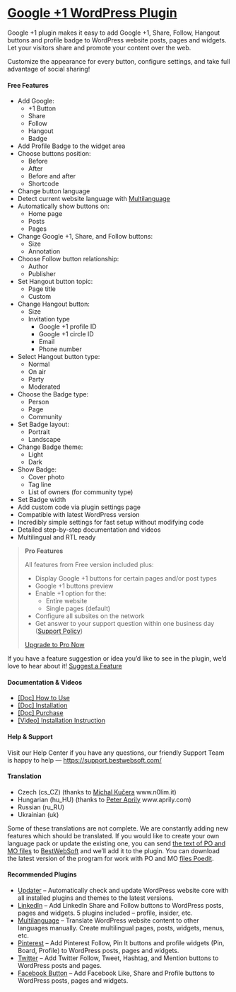 <a href="https://bestwebsoft.com/products/wordpress/plugins/google-plus-one/" target=_blank>Google +1 WordPress Plugin</a>
========================

<p>Google +1 plugin makes it easy to add Google +1, Share, Follow, Hangout buttons and profile badge to WordPress website posts, pages and widgets. Let your visitors share and promote your content over the web.</p>
<p>Customize the appearance for every button, configure settings, and take full advantage of social sharing!</p>
<p><span class="embed-youtube" style="text-align:center; display: block;"></span></p>
<h4>Free Features</h4>
<ul>
<li>Add Google:
<ul>
<li>+1 Button</li>
<li>Share</li>
<li>Follow</li>
<li>Hangout</li>
<li>Badge</li>
</ul>
</li>
<li>Add Profile Badge to the widget area</li>
<li>Choose buttons position:
<ul>
<li>Before</li>
<li>After</li>
<li>Before and after</li>
<li>Shortcode</li>
</ul>
</li>
<li>Change button language</li>
<li>Detect current website language with <a href="https://bestwebsoft.com/products/wordpress/plugins/multilanguage/?k=335d851f03e56472622275e56546471c" rel="nofollow">Multilanguage</a></li>
<li>Automatically show buttons on:
<ul>
<li>Home page</li>
<li>Posts</li>
<li>Pages</li>
</ul>
</li>
<li>Change Google +1, Share, and Follow buttons:
<ul>
<li>Size</li>
<li>Annotation</li>
</ul>
</li>
<li>Choose Follow button relationship:
<ul>
<li>Author</li>
<li>Publisher</li>
</ul>
</li>
<li>Set Hangout button topic:
<ul>
<li>Page title</li>
<li>Custom</li>
</ul>
</li>
<li>Change Hangout button:
<ul>
<li>Size</li>
<li>Invitation type
<ul>
<li>Google +1 profile ID</li>
<li>Google +1 circle ID</li>
<li>Email</li>
<li>Phone number</li>
</ul>
</li>
</ul>
</li>
<li>Select Hangout button type:
<ul>
<li>Normal</li>
<li>On air</li>
<li>Party</li>
<li>Moderated</li>
</ul>
</li>
<li>Choose the Badge type:
<ul>
<li>Person</li>
<li>Page</li>
<li>Community</li>
</ul>
</li>
<li>Set Badge layout:
<ul>
<li>Portrait</li>
<li>Landscape</li>
</ul>
</li>
<li>Change Badge theme:
<ul>
<li>Light</li>
<li>Dark</li>
</ul>
</li>
<li>Show Badge:
<ul>
<li>Cover photo</li>
<li>Tag line</li>
<li>List of owners (for community type)</li>
</ul>
</li>
<li>Set Badge width</li>
<li>Add custom code via plugin settings page</li>
<li>Compatible with latest WordPress version</li>
<li>Incredibly simple settings for fast setup without modifying code</li>
<li>Detailed step-by-step documentation and videos</li>
<li>Multilingual and RTL ready</li>
</ul>
<blockquote>
<p><strong>Pro Features</strong></p>
<p>All features from Free version included plus:</p>
<ul>
<li>Display Google +1 buttons for certain pages and/or post types</li>
<li>Google +1 buttons preview</li>
<li>Enable +1 option for the:
<ul>
<li>Entire website</li>
<li>Single pages (default)</li>
</ul>
</li>
<li>Configure all subsites on the network</li>
<li>Get answer to your support question within one business day (<a href="https://bestwebsoft.com/support-policy/" rel="nofollow">Support Policy</a>)</li>
</ul>
<p><a href="https://bestwebsoft.com/products/wordpress/plugins/google-plus-one/?k=ecb8dc3b466b95504db546e515600a5e" rel="nofollow">Upgrade to Pro Now</a></p>
</blockquote>
<p>If you have a feature suggestion or idea you&#8217;d like to see in the plugin, we&#8217;d love to hear about it! <a href="https://support.bestwebsoft.com/hc/en-us/requests/new" rel="nofollow">Suggest a Feature</a></p>
<h4>Documentation &amp; Videos</h4>
<ul>
<li><a href="https://docs.google.com/document/d/1v7j8TysjjBzXVnqozmfxMgjg5f7PS6XtV1GmZxnlNDk/" rel="nofollow">[Doc] How to Use</a></li>
<li><a href="https://docs.google.com/document/d/1-hvn6WRvWnOqj5v5pLUk7Awyu87lq5B_dO-Tv-MC9JQ/" rel="nofollow">[Doc] Installation</a></li>
<li><a href="https://docs.google.com/document/d/1EUdBVvnm7IHZ6y0DNyldZypUQKpB8UVPToSc_LdOYQI/" rel="nofollow">[Doc] Purchase</a></li>
<li><a href="https://www.youtube.com/watch?v=9G640UQeJFE" rel="nofollow">[Video] Installation Instruction</a></li>
</ul>
<h4>Help &amp; Support</h4>
<p>Visit our Help Center if you have any questions, our friendly Support Team is happy to help — <a href="https://support.bestwebsoft.com/" rel="nofollow">https://support.bestwebsoft.com/</a></p>
<h4>Translation</h4>
<ul>
<li>Czech (cs_CZ) (thanks to <a href="mailto:&#109;a&#x69;&#108;u&#x73;&#064;n&#x30;&#108;i&#x6d;&#046;i&#x74;" rel="nofollow">Michal Kučera</a> www.n0lim.it)</li>
<li>Hungarian (hu_HU) (thanks to <a href="mailto:&#x73;&#x6f;&#x6c;&#x61;&#x72;s&#105;&#100;&#101;&#048;&#057;&#064;&#x67;&#x6d;&#x61;&#x69;&#x6c;&#x2e;c&#111;&#109;" rel="nofollow">Peter Aprily</a> www.aprily.com)</li>
<li>Russian (ru_RU)</li>
<li>Ukrainian (uk)</li>
</ul>
<p>Some of these translations are not complete. We are constantly adding new features which should be translated. If you would like to create your own language pack or update the existing one, you can send <a href="https://codex.wordpress.org/Translating_WordPress" rel="nofollow">the text of PO and MO files</a> to <a href="https://support.bestwebsoft.com/hc/en-us/requests/new" rel="nofollow">BestWebSoft</a> and we&#8217;ll add it to the plugin. You can download the latest version of the program for work with PO and MO <a href="https://www.poedit.net/download.php" rel="nofollow">files Poedit</a>.</p>
<h4>Recommended Plugins</h4>
<ul>
<li><a href="https://bestwebsoft.com/products/wordpress/plugins/updater/?k=a0ca69e53accff1fea97aebbccd33d33" rel="nofollow">Updater</a> &#8211; Automatically check and update WordPress website core with all installed plugins and themes to the latest versions.</li>
<li><a href="https://bestwebsoft.com/products/wordpress/plugins/linkedin/?k=b1d5bad85d647059237028e6d0f2b2fc" rel="nofollow">LinkedIn</a> &#8211; Add LinkedIn Share and Follow buttons to WordPress posts, pages and widgets. 5 plugins included – profile, insider, etc.</li>
<li><a href="https://bestwebsoft.com/products/wordpress/plugins/multilanguage/?k=335d851f03e56472622275e56546471c" rel="nofollow">Multilanguage</a> &#8211; Translate WordPress website content to other languages manually. Create multilingual pages, posts, widgets, menus, etc.</li>
<li><a href="https://bestwebsoft.com/products/wordpress/plugins/pinterest/?k=60bf0e2a55bed0bccf29e725a8dfa127" rel="nofollow">Pinterest</a> &#8211; Add Pinterest Follow, Pin It buttons and profile widgets (Pin, Board, Profile) to WordPress posts, pages and widgets.</li>
<li><a href="https://bestwebsoft.com/products/wordpress/plugins/twitter/?k=a10d537911393884b400c046a773a22c" rel="nofollow">Twitter</a> &#8211; Add Twitter Follow, Tweet, Hashtag, and Mention buttons to WordPress posts and pages.</li>
<li><a href="https://bestwebsoft.com/products/wordpress/plugins/facebook-like-button/?k=b912215f820ef022d9f197430b7ac407" rel="nofollow">Facebook Button</a> &#8211; Add Facebook Like, Share and Profile buttons to WordPress posts, pages and widgets.</li>
</ul>
